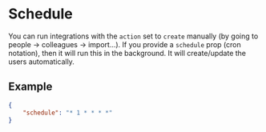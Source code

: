 # Schedule

You can run integrations with the `action` set to `create` manually (by going to people -> colleagues -> import...). If you provide a `schedule` prop (cron notation), then it will run this in the background. It will create/update the users automatically. 

## Example
```json
{
    "schedule": "* 1 * * * *"
}
```
